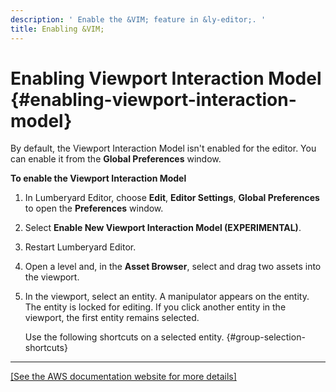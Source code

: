 ```yaml
---
description: ' Enable the &VIM; feature in &ly-editor;. '
title: Enabling &VIM;
---
```

# Enabling Viewport Interaction Model {#enabling-viewport-interaction-model}

By default, the Viewport Interaction Model isn't enabled for the editor\. You can enable it from the **Global Preferences** window\.

**To enable the Viewport Interaction Model**

1. In Lumberyard Editor, choose **Edit**, **Editor Settings**, **Global Preferences** to open the **Preferences** window\.

1. Select **Enable New Viewport Interaction Model \(EXPERIMENTAL\)**\.

1. Restart Lumberyard Editor\.

1. Open a level and, in the **Asset Browser**, select and drag two assets into the viewport\.

1. In the viewport, select an entity\. A manipulator appears on the entity\. The entity is locked for editing\. If you click another entity in the viewport, the first entity remains selected\.

   Use the following shortcuts on a selected entity\. {#group-selection-shortcuts}
****
[\[See the AWS documentation website for more details\]](/docs/userguide/enabling-viewport-interaction-model)